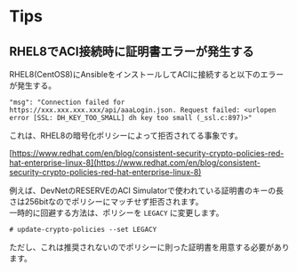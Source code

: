 # Tips

## RHEL8でACI接続時に証明書エラーが発生する

RHEL8(CentOS8)にAnsibleをインストールしてACIに接続すると以下のエラーが発生する。

```
"msg": "Connection failed for https://xxx.xxx.xxx.xxx/api/aaaLogin.json. Request failed: <urlopen error [SSL: DH_KEY_TOO_SMALL] dh key too small (_ssl.c:897)>"
```

これは、RHEL8の暗号化ポリシーによって拒否されてる事象です。

[https://www.redhat.com/en/blog/consistent-security-crypto-policies-red-hat-enterprise-linux-8](https://www.redhat.com/en/blog/consistent-security-crypto-policies-red-hat-enterprise-linux-8)

例えば、DevNetのRESERVEのACI Simulatorで使われている証明書のキーの長さは256bitなのでポリシーにマッチせず拒否されます。  
一時的に回避する方法は、ポリシーを `LEGACY` に変更します。

```
# update-crypto-policies --set LEGACY
```

ただし、これは推奨されないのでポリシーに則った証明書を用意する必要があります。
